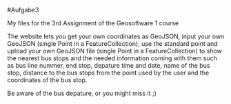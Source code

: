 #Aufgabe3

My files for the 3rd Assignment of the Geosoftware 1 course

The website lets you get your own coordinates as GeoJSON, input your own GeoJSON (single Point in a FeatureCollection), use the standard point
and upload your own GeoJSON file (single Point in a FeatureCollection) to show the nearest bus stops and the needed information coming with them such as 
bus line nummer, end stop, depature time and date, name of the bus stop, distance to the bus stops from the point used by the user
and the coordinates of the bus stop.

Be aware of the bus depature, or you might miss it ;)
